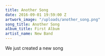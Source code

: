 ```yaml
---
title: Another Song
date: 2016-09-01 19:59:00 Z
artwork_image: "/uploads/another_song.png"
song_title: Another Song
album_title: First Album
artist_name: New Band
---
```


We just created a new song
